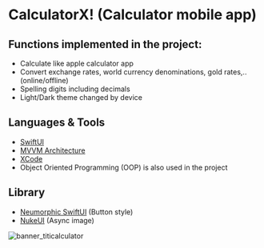 # CalculatorX! (Calculator mobile app)

## Functions implemented in the project:
- Calculate like apple calculator app
- Convert exchange rates, world currency denominations, gold rates,.. (online/offline)
- Spelling digits including decimals
- Light/Dark theme changed by device

## Languages & Tools
- [SwiftUI](https://developer.apple.com/xcode/swiftui/)
- [MVVM Architecture](https://www.hackingwithswift.com/books/ios-swiftui/introducing-mvvm-into-your-swiftui-project)
- [XCode](https://developer.apple.com/xcode/)
- Object Oriented Programming (OOP) is also used in the project

## Library
- [Neumorphic SwiftUI](https://github.com/costachung/neumorphic.git) (Button style)
- [NukeUI](https://github.com/kean/NukeUI.git) (Async image)

![banner_titicalculator](https://user-images.githubusercontent.com/63950809/200575688-39c6f829-8200-4d1b-b64f-a28020ab3d45.png)
